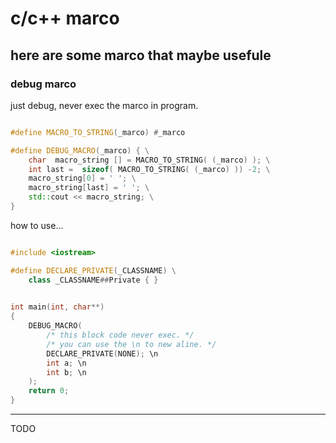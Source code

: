 # c/c++ marco

## here are some marco that maybe usefule

### debug marco 

just debug, never exec the marco in program.

```c++

#define MACRO_TO_STRING(_marco) #_marco

#define DEBUG_MACRO(_marco) { \
    char  macro_string [] = MACRO_TO_STRING( (_marco) ); \
    int last =  sizeof( MACRO_TO_STRING( (_marco) )) -2; \
    macro_string[0] = ' '; \
    macro_string[last] = ' '; \
    std::cout << macro_string; \
}

```

how to use...

```c++

#include <iostream>

#define DECLARE_PRIVATE(_CLASSNAME) \
    class _CLASSNAME##Private { }
        

int main(int, char**)
{
    DEBUG_MACRO(
        /* this block code never exec. */
        /* you can use the \n to new aline. */
        DECLARE_PRIVATE(NONE); \n
        int a; \n
        int b; \n
    );
    return 0;
}

```

---

TODO